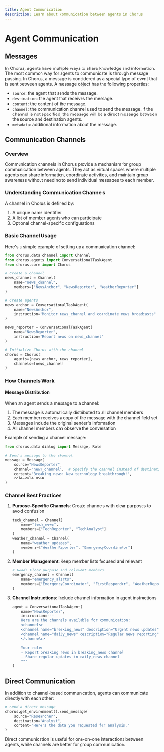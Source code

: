 ```yaml
---
title: Agent Communication
description: Learn about communication between agents in Chorus
---
```


# Agent Communication

## Messages

In Chorus, agents have multiple ways to share knowledge and information. The most common way for agents to communicate is through message passing. In Chorus, a message is considered as a special type of event that is sent between agents. A message object has the following properties:

- `source`: the agent that sends the message.
- `destination`: the agent that receives the message.
- `content`: the content of the message.
- `channel`: the communication channel used to send the message. If the channel is not specified, the message will be a direct message between the source and destination agents.
- `metadata`: additional information about the message.

## Communication Channels

### Overview

Communication channels in Chorus provide a mechanism for group communication between agents. They act as virtual spaces where multiple agents can share information, coordinate activities, and maintain group awareness without needing to send individual messages to each member.

### Understanding Communication Channels

A channel in Chorus is defined by:
1. A unique name identifier
2. A list of member agents who can participate
3. Optional channel-specific configurations

### Basic Channel Usage

Here's a simple example of setting up a communication channel:

```python
from chorus.data.channel import Channel
from chorus.agents import ConversationalTaskAgent
from chorus.core import Chorus

# Create a channel
news_channel = Channel(
    name="news_channel",
    members=["NewsAnchor", "NewsReporter", "WeatherReporter"]
)

# Create agents
news_anchor = ConversationalTaskAgent(
    name="NewsAnchor",
    instruction="Monitor news_channel and coordinate news broadcasts"
)

news_reporter = ConversationalTaskAgent(
    name="NewsReporter",
    instruction="Report news on news_channel"
)

# Initialize Chorus with the channel
chorus = Chorus(
    agents=[news_anchor, news_reporter],
    channels=[news_channel]
)
```

### How Channels Work

#### Message Distribution

When an agent sends a message to a channel:
1. The message is automatically distributed to all channel members
2. Each member receives a copy of the message with the channel field set
3. Messages include the original sender's information
4. All channel members can observe the conversation

Example of sending a channel message:
```python
from chorus.data.dialog import Message, Role

# Send a message to the channel
message = Message(
    source="NewsReporter",
    channel="news_channel",  # Specify the channel instead of destination
    content="Breaking news: New technology breakthrough!",
    role=Role.USER
)
```

### Channel Best Practices

1. **Purpose-Specific Channels**: Create channels with clear purposes to avoid confusion
   ```python
   tech_channel = Channel(
       name="tech_news",
       members=["TechReporter", "TechAnalyst"]
   )
   weather_channel = Channel(
       name="weather_updates",
       members=["WeatherReporter", "EmergencyCoordinator"]
   )
   ```

2. **Member Management**: Keep member lists focused and relevant
   ```python
   # Good: Clear purpose and relevant members
   emergency_channel = Channel(
       name="emergency_alerts",
       members=["EmergencyCoordinator", "FirstResponder", "WeatherReporter"]
   )
   ```

3. **Channel Instructions**: Include channel information in agent instructions
   ```python
   agent = ConversationalTaskAgent(
       name="NewsReporter",
       instruction="""
       Here are the channels available for communication:
       <channels>
       <channel name="breaking_news" description="Urgent news updates"/>
       <channel name="daily_news" description="Regular news reporting"/>
       </channels>
       
       Your role:
       - Report breaking news in breaking_news channel
       - Share regular updates in daily_news channel
       """
   )
   ```

## Direct Communication

In addition to channel-based communication, agents can communicate directly with each other:

```python
# Send a direct message
chorus.get_environment().send_message(
    source="Researcher",
    destination="Analyst",
    content="Here's the data you requested for analysis."
)
```

Direct communication is useful for one-on-one interactions between agents, while channels are better for group communication. 